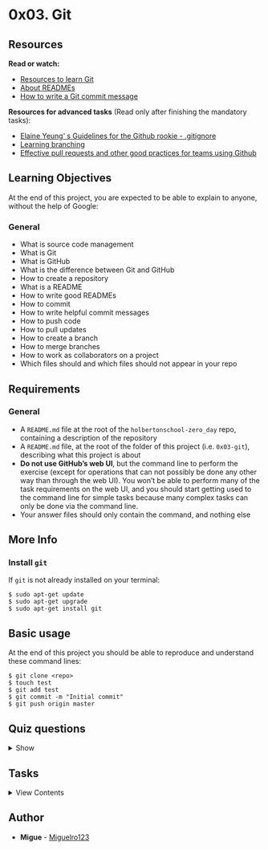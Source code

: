 # 0x03. Git

## Resources
**Read or watch:**

- [Resources to learn Git](https://try.github.io/)
- [About READMEs](https://help.github.com/en/github/creating-cloning-and-archiving-repositories/about-readmes)
- [How to write a Git commit message](https://chris.beams.io/posts/git-commit/#seven-rules)

**Resources for advanced tasks** (Read only after finishing the mandatory tasks):

- [Elaine Yeung‘ s Guidelines for the Github rookie - .gitignore](https://medium.com/@elaine.yeung/guidelines-for-the-github-rookie-c24e9ec0c671)
- [Learning branching](https://learngitbranching.js.org/)
- [Effective pull requests and other good practices for teams using Github](https://codeinthehole.com/tips/pull-requests-and-other-good-practices-for-teams-using-github/)

## Learning Objectives
At the end of this project, you are expected to be able to explain to anyone, without the help of Google:

### General
- What is source code management
- What is Git
- What is GitHub
- What is the difference between Git and GitHub
- How to create a repository
- What is a README
- How to write good READMEs
- How to commit
- How to write helpful commit messages
- How to push code
- How to pull updates
- How to create a branch
- How to merge branches
- How to work as collaborators on a project
- Which files should and which files should not appear in your repo

## Requirements

### General
- A `README.md` file at the root of the `holbertonschool-zero_day` repo, containing a description of the repository
- A `README.md` file, at the root of the folder of this project (i.e. `0x03-git`), describing what this project is about
- **Do not use GitHub’s web UI**, but the command line to perform the exercise (except for operations that can not possibly be done any other way than through the web UI). You won’t be able to perform many of the task requirements on the web UI, and you should start getting used to the command line for simple tasks because many complex tasks can only be done via the command line.
- Your answer files should only contain the command, and nothing else

## More Info

### Install `git`

If `git` is not already installed on your terminal:
```
$ sudo apt-get update
$ sudo apt-get upgrade
$ sudo apt-get install git
```
## Basic usage
At the end of this project you should be able to reproduce and understand these command lines:
```
$ git clone <repo>
$ touch test
$ git add test
$ git commit -m "Initial commit"
$ git push origin master
```

## Quiz questions

<details>
<summary>Show</summary>
  
### Question #0
You have the following files in your project directory:
```
julien@ubuntu:/tmp/git_project$ ls
0-test  0-test~ #0-test# file1  file2
```
You’ve edited `0-test` and you want to add it to your GitHub repo. What is the correct command to add only `0-test`?

- [ ] `git add .`
- [ ] `git add -N 0-test`
- [x] `git add 0-test`

_Tips:
You should learn what each of these commands would actually do if you were to execute them!_

### Question #1
What command can you use to see what changes have been staged, which haven’t, and which files aren’t being tracked by Git?

- [ ] `git init`
- [x] `git status`
- [ ] `git checkout`

</details>

## Tasks

<details>
<summary>View Contents</summary>

### [0. Repo-session]()

Create a new directory called `0x03-git` in your `holbertonschool-zero_day` repo. Make sure you include a `README.md` in your directory.

**Repo:**

GitHub repository: `holbertonschool-zero_day`

### [1. Coding fury road]()

For the moment we have an empty project directory containing only a `README.md`. It’s time to code!

- Create these directories at the root of your project: `bash`, `c`, `js`
- Create these empty files:

  - `c/c_is_fun.c`
  - `js/main.js`
  - `js/index.js`

- Create a file `bash/holberton` with these two lines inside: `#!/bin/bash` and `echo "Holberton"`
- Create a file `bash/school` with these two lines inside: `#!/bin/bash` and `echo "School"`
- Add all these new files to git
- Commit your changes (message: “Starting to code today, so cool”) and push to the remote server

**Repo:**

* GitHub repository: `holbertonschool-zero_day`
* Directory: `0x03-git`
* File: `bash/holberton, bash/school, c/c_is_fun.c, js/main.js, js/index.js`

### [2. Collaboration is the base of a company]()

A branch is like a copy of your project. It’s used mainly for:

- adding a feature in development
- collaborating on the same project with other developers
- not breaking your entire repository
- not upsetting your co-workers
The purpose of a branch is to isolate your work from the main code base of your project and/or from your co-workers’ work.

For this project, create a branch update_script and in this branch:

- Create an empty file named bash/98
- Update bash/holberton by replacing echo "Holberton" with echo "Holberton School"
- Update bash/school by replacing echo "School" with echo "The school is open!"
- Add and commit these changes (message: “My personal work”)
- Push this new branch Tips
Perfect! You did an amazing update in your project and it’s isolated correctly from the master branch.

Ho wait, your manager needs a quick fix in your project and it needs to be deployed now:

- Change branch to master
- Update the file bash/holberton by replacing echo "Holberton" with echo "Holberton School is so cool!"
- Delete the directory js
- Commit your changes (message: “Hot fix”) and push to the origin

Ouf, hot fix is done!

**Repo:**

* GitHub repository: holbertonschool-zero_day
* Directory: 0x03-git
* File: bash/holberton, bash/school, bash/98

### 3. Collaboration: be up to date mandatory

Of course, you can also work on the same branch as your co-workers and it’s best if you keep up to date with their changes.

For this task – and only for this task – please update your file README.md in the master branch from Github.com. It’s the only time you are allowed to update and commit from Github interface.

After you have done that, in your terminal:

- Get all changes of the master branch locally (i.e. your README.md file will be updated)
- Create a new file up_to_date at the root of your directory and in it, write the git command line used
- Add up_to_date to git, commit (message: “How to be up to date in git”), and push to the origin

**Repo:**

* GitHub repository: holbertonschool-zero_day
* Directory: 0x03-git
* File: README.md, up_to_date

### 4. HAAA what did you do??? #advanced

Collaboration is cool, but not really when you update the same file at the same time…

To illustrate that, please merge the branch update_script to master: “Cool, all my changes will be now part of the main branch, ready to be deployed!”

**HHHHHHHAAAAAAAA**

```
CONFLICT (content): Merge conflict in bash/holberton
```
As you can see, you have conflicts between two branches on the same file.

Your goal now is to resolve conflicts by using the version of the branch update_script, and push the result to the origin.

At the end, you should have all your work from the branch update_script (new file and two updated files) and all latest master commits (new files, delete folder, etc.), without conflicts.

**Repo:**

* GitHub repository: holbertonschool-zero_day
* Directory: 0x03-git

### 5. Never push too much #advanced

Create a .gitignore file and define a rule to never push ~ files (generated by Emacs). Tips

**Repo:**

* GitHub repository: holbertonschool-zero_day
* Directory: 0x03-git
* File: .gitignore

</details>

## Author

- **Migue** - [Miguelro123](https://github.com/Miguelro123)
